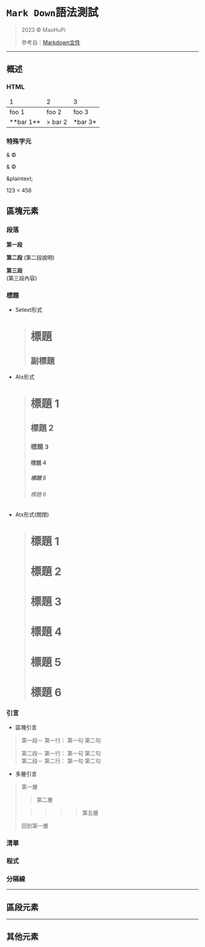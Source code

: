 <!-- title: Mark Down語法測試 -->
<!-- description: 就只是個測試 -->
<!-- category: test -->
<!-- tags: test -->
<!-- published time: 2023/08/26 -->

# `Mark Down`語法測試

> 2023 &copy; MaoHuPi
>
> 參考自：[Markdown文件](https://markdown.tw/)

---

## 概述

### HTML

<table>
	<thead>
		<td>1</td>
		<td>2</td>
		<td>3</td>
	</thead>
	<tbody>
		<tr>
			<td>foo 1</td>
			<td>foo 2</td>
			<td>foo 3</td>
		</tr>
		<tr>
			<td>**bar 1**</td>
			<td>> bar 2</td>
			<td>*bar 3*</td>
		</tr>
	</tbody>
</table>

### 特殊字元

&amp; &copy;

& ©

&plaintext;

123 < 456

## 區塊元素

### 段落

**第一段**

**第二段**
(第二段說明)

**第三段**  
(第三段內容)

### 標題

* Setext形式

	> 標題
	> ==
	> 
	> 副標題
	> ---

* Atx形式

	> # 標題 1
	> 
	> ## 標題 2
	> 
	> ### 標題 3
	> 
	> #### 標題 4
	> 
	> ##### 標題 5
	> 
	> ###### 標題 6

* Atx形式(關閉)

	> # 標題 1
	> 
	> # 標題 2 #
	> 
	> # 標題 3 ##
	> 
	> # 標題 4 ###
	> 
	> # 標題 5 ####
	> 
	> # 標題 6 #####

### 引言

* 區塊引言

> 第一段－
> 第一行：
> 第一句
> 第二句
>
> 第二段－
> 第一行：
> 第一句
> 第二句  
> 第二段－
> 第二行：
> 第一句
> 第二句

* 多層引言

> 第一層
>
> >  第二層
>
> > > > >  第五層
>
> 回到第一層

### 清單

### 程式

### 分隔線

---

## 區段元素

---

## 其他元素